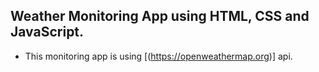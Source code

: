 ## Weather Monitoring App using HTML, CSS and JavaScript.
- This monitoring app is using [(https://openweathermap.org)] api.
